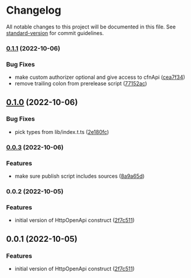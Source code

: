# Changelog

All notable changes to this project will be documented in this file. See [standard-version](https://github.com/conventional-changelog/standard-version) for commit guidelines.

### [0.1.1](https://github.com/iDanielBot/cdk-http-openapi/compare/v0.1.0...v0.1.1) (2022-10-06)


### Bug Fixes

* make custom authorizer optional and give access to cfnApi ([cea7f34](https://github.com/iDanielBot/cdk-http-openapi/commit/cea7f34af7b4d5eb5cfda554ee1e86e3d9997145))
* remove trailing colon from prerelease script ([77152ac](https://github.com/iDanielBot/cdk-http-openapi/commit/77152ac7267f6ea200e80728c9a2e13e7117ed29))

## [0.1.0](https://github.com/iDanielBot/cdk-http-openapi/compare/v0.0.3...v0.1.0) (2022-10-06)


### Bug Fixes

* pick types from lib/index.t.ts ([2e180fc](https://github.com/iDanielBot/cdk-http-openapi/commit/2e180fcffe30e9cc778ed8ec5465e3d60a069369))

### [0.0.3](https://github.com/iDanielBot/cdk-http-openapi/compare/v0.0.2...v0.0.3) (2022-10-06)


### Features

* make sure publish script includes sources ([8a9a65d](https://github.com/iDanielBot/cdk-http-openapi/commit/8a9a65da093f536c09fad25b7ab74a1947fe3015))

### 0.0.2 (2022-10-05)


### Features

* initial version of HttpOpenApi construct ([2f7c511](https://github.com/iDanielBot/cdk-http-openapi/commit/2f7c511b967c5b111a6e0e4e61cc8d1d78b4dd32))


## 0.0.1 (2022-10-05)


### Features

* initial version of HttpOpenApi construct ([2f7c511](https://github.com/iDanielBot/cdk-http-openapi/commit/2f7c511b967c5b111a6e0e4e61cc8d1d78b4dd32))
